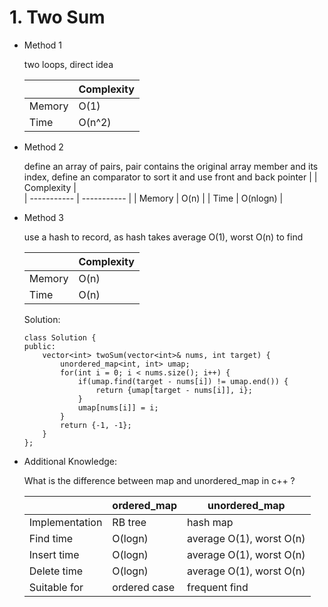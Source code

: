 # 1. Two Sum
- Method 1

    two loops, direct idea

    | |   Complexity  |     
    | ----------- | ----------- | 
    |   Memory    | O(1)  | 
    |      Time       | O(n^2) | 

- Method 2

    define an array of pairs, pair contains the original array member and its index, define an comparator to sort it and use front and back pointer
    | |   Complexity  |  
    | ----------- | ----------- | 
    |  Memory     | O(n)  | 
    |      Time       | O(nlogn)  |  

- Method 3
  
    use a hash to record, as hash takes average O(1), worst O(n) to find

    | |   Complexity  |
    | ----------- | ----------- | 
    |  Memory     | O(n)  | 
    |      Time       | O(n)   | 

    Solution:

    ```
    class Solution {
    public:
        vector<int> twoSum(vector<int>& nums, int target) {
            unordered_map<int, int> umap;
            for(int i = 0; i < nums.size(); i++) {
                if(umap.find(target - nums[i]) != umap.end()) {
                    return {umap[target - nums[i]], i};
                }
                umap[nums[i]] = i;
            }
            return {-1, -1};
        }
    };
    ```

- Additional Knowledge:
       
    What is the difference between map and unordered_map in c++ ? 

    |             | ordered_map | unordered_map |
    | ----------- | ----------- | ----------- |
    | Implementation      | RB tree  | hash map |
    | Find time   | O(logn)        | average O(1), worst O(n)|
    | Insert time   | O(logn)        | average O(1), worst O(n)|
    | Delete time   | O(logn)        | average O(1), worst O(n)|
    | Suitable for   | ordered case        | frequent find|



<br>
